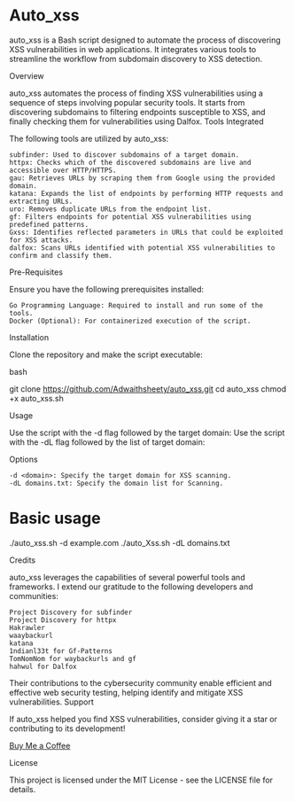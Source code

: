 # Auto_xss
auto_xss is a Bash script designed to automate the process of discovering XSS vulnerabilities in web applications. It integrates various tools to streamline the workflow from subdomain discovery to XSS detection.

Overview

auto_xss automates the process of finding XSS vulnerabilities using a sequence of steps involving popular security tools. It starts from discovering subdomains to filtering endpoints susceptible to XSS, and finally checking them for vulnerabilities using Dalfox.
Tools Integrated

The following tools are utilized by auto_xss:

    subfinder: Used to discover subdomains of a target domain.
    httpx: Checks which of the discovered subdomains are live and accessible over HTTP/HTTPS.
    gau: Retrieves URLs by scraping them from Google using the provided domain.
    katana: Expands the list of endpoints by performing HTTP requests and extracting URLs.
    uro: Removes duplicate URLs from the endpoint list.
    gf: Filters endpoints for potential XSS vulnerabilities using predefined patterns.
    Gxss: Identifies reflected parameters in URLs that could be exploited for XSS attacks.
    dalfox: Scans URLs identified with potential XSS vulnerabilities to confirm and classify them.

Pre-Requisites

Ensure you have the following prerequisites installed:

    Go Programming Language: Required to install and run some of the tools.
    Docker (Optional): For containerized execution of the script.

Installation

Clone the repository and make the script executable:

bash

git clone https://github.com/Adwaithsheety/auto_xss.git
cd auto_xss
chmod +x auto_xss.sh

Usage

Use the script with the -d flag followed by the target domain:
Use the script with the -dL flag followed by the list of target domain:



Options

    -d <domain>: Specify the target domain for XSS scanning.
    -dL domains.txt: Specify the domain list for Scanning.

# Basic usage
./auto_xss.sh -d example.com
./auto_Xss.sh -dL domains.txt

Credits

auto_xss leverages the capabilities of several powerful tools and frameworks. I extend our gratitude to the following developers and communities:

    Project Discovery for subfinder
    Project Discovery for httpx
    Hakrawler
    waaybackurl
    katana
    1ndianl33t for Gf-Patterns
    TomNomNom for waybackurls and gf
    hahwul for Dalfox

Their contributions to the cybersecurity community enable efficient and effective web security testing, helping identify and mitigate XSS vulnerabilities.
Support

If auto_xss helped you find XSS vulnerabilities, consider giving it a star or contributing to its development!

[Buy Me a Coffee](https://buymeacoffee.com/adwaith_shetty)

License

This project is licensed under the MIT License - see the LICENSE file for details.

